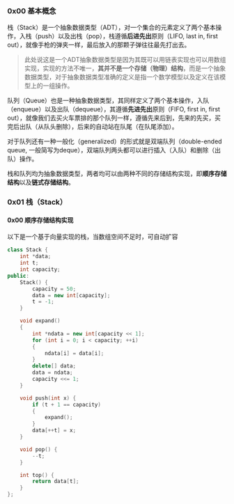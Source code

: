 ### 0x00 基本概念

栈（Stack）是一个抽象数据类型（ADT），对一个集合的元素定义了两个基本操作，入栈（push）以及出栈（pop），栈遵循**后进先出**原则（LIFO, last in, first out），就像手枪的弹夹一样，最后放入的那颗子弹往往最先打出去。

> 此处说这是一个ADT抽象数据类型是因为其既可以用链表实现也可以用数组实现，实现的方法不唯一，**其并不是一个存储（物理）结构**，而是一个抽象数据类型，对于抽象数据类型准确的定义是指一个数学模型以及定义在该模型上的一组操作。

队列（Queue）也是一种抽象数据类型，其同样定义了两个基本操作，入队（enqueue）以及出队（dequeue），其遵循**先进先出**原则（FIFO, first in, first out），就像我们去买火车票排的那个队列一样，遵循先来后到，先来的先买，买完后出队（从队头删除），后来的自动站在队尾（在队尾添加）。

对于队列还有一种一般化（generalized）的形式就是双端队列（double-ended queue, 一般简写为deque），双端队列两头都可以进行插入（入队）和删除（出队）操作。

栈和队列均为抽象数据类型，两者均可以由两种不同的存储结构实现，即**顺序存储结构**以及**链式存储结构**。

### 0x01 栈（Stack）

#### 0x00 顺序存储结构实现

以下是一个基于向量实现的栈，当数组空间不足时，可自动扩容

```c++
class Stack {
    int *data;
    int t;
    int capacity;
public:
    Stack() {
        capacity = 50;
        data = new int[capacity];
        t = -1;
    }

    void expand()
    {
        int *ndata = new int[capacity << 1];
        for (int i = 0; i < capacity; ++i)
        {
            ndata[i] = data[i];
        }
        delete[] data;
        data = ndata;
        capacity <<= 1;
    }

    void push(int x) {
        if (t + 1 == capacity)
        {
            expand();
        }
        data[++t] = x;
    }

    void pop() {
        --t;
    }

    int top() {
        return data[t];
    }
};
```

